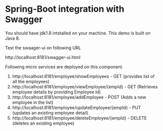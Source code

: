 # Spring-Boot integration with Swagger

You should have jdk1.8 intstalled on your machine. This demo is built on Java 8.

Test the swaager-ui on following URL

http://localhost:8181/swagger-ui.html

Following micro services are deployed on this component.

1. http://localhost:8181/employee/showEmployees - GET  (provides list of all the employees)
2. http://localhost:8181/employee/viewEmployee/{empId} - GET (Retrieves employee details by providing Employee Id)
3. http://localhost:8181/employee/addEmployee - POST (Adds a new employee in the list)
4. http://localhost:8181/employee/updateEmployee/{empId} - PUT (updates an existing employee detail)
5. http://localhost:8181/employee/deleteEmployee/{empId} - DELETE (deletes an existing employee)
